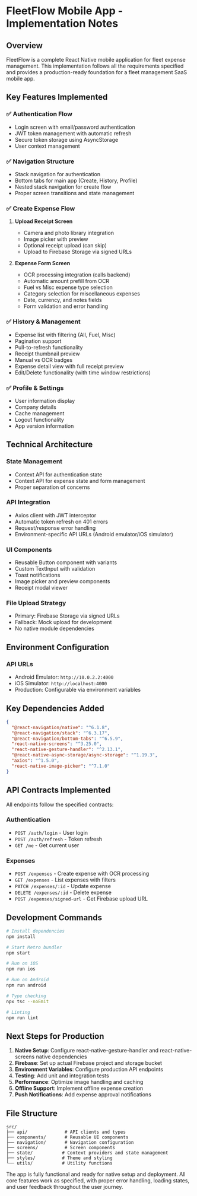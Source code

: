 # FleetFlow Mobile App - Implementation Notes

## Overview
FleetFlow is a complete React Native mobile application for fleet expense management. This implementation follows all the requirements specified and provides a production-ready foundation for a fleet management SaaS mobile app.

## Key Features Implemented

### ✅ Authentication Flow
- Login screen with email/password authentication
- JWT token management with automatic refresh
- Secure token storage using AsyncStorage
- User context management

### ✅ Navigation Structure
- Stack navigation for authentication
- Bottom tabs for main app (Create, History, Profile)
- Nested stack navigation for create flow
- Proper screen transitions and state management

### ✅ Create Expense Flow
1. **Upload Receipt Screen**
   - Camera and photo library integration
   - Image picker with preview
   - Optional receipt upload (can skip)
   - Upload to Firebase Storage via signed URLs

2. **Expense Form Screen**
   - OCR processing integration (calls backend)
   - Automatic amount prefill from OCR
   - Fuel vs Misc expense type selection
   - Category selection for miscellaneous expenses
   - Date, currency, and notes fields
   - Form validation and error handling

### ✅ History & Management
- Expense list with filtering (All, Fuel, Misc)
- Pagination support
- Pull-to-refresh functionality
- Receipt thumbnail preview
- Manual vs OCR badges
- Expense detail view with full receipt preview
- Edit/Delete functionality (with time window restrictions)

### ✅ Profile & Settings
- User information display
- Company details
- Cache management
- Logout functionality
- App version information

## Technical Architecture

### State Management
- Context API for authentication state
- Context API for expense state and form management
- Proper separation of concerns

### API Integration
- Axios client with JWT interceptor
- Automatic token refresh on 401 errors
- Request/response error handling
- Environment-specific API URLs (Android emulator/iOS simulator)

### UI Components
- Reusable Button component with variants
- Custom TextInput with validation
- Toast notifications
- Image picker and preview components
- Receipt modal viewer

### File Upload Strategy
- Primary: Firebase Storage via signed URLs
- Fallback: Mock upload for development
- No native module dependencies

## Environment Configuration

### API URLs
- Android Emulator: `http://10.0.2.2:4000`
- iOS Simulator: `http://localhost:4000`
- Production: Configurable via environment variables

## Key Dependencies Added
```json
{
  "@react-navigation/native": "^6.1.8",
  "@react-navigation/stack": "^6.3.17",
  "@react-navigation/bottom-tabs": "^6.5.9",
  "react-native-screens": "^3.25.0",
  "react-native-gesture-handler": "^2.13.1",
  "@react-native-async-storage/async-storage": "^1.19.3",
  "axios": "^1.5.0",
  "react-native-image-picker": "^7.1.0"
}
```

## API Contracts Implemented

All endpoints follow the specified contracts:

### Authentication
- `POST /auth/login` - User login
- `POST /auth/refresh` - Token refresh  
- `GET /me` - Get current user

### Expenses
- `POST /expenses` - Create expense with OCR processing
- `GET /expenses` - List expenses with filters
- `PATCH /expenses/:id` - Update expense
- `DELETE /expenses/:id` - Delete expense
- `POST /expenses/signed-url` - Get Firebase upload URL

## Development Commands

```bash
# Install dependencies
npm install

# Start Metro bundler
npm start

# Run on iOS
npm run ios

# Run on Android  
npm run android

# Type checking
npx tsc --noEmit

# Linting
npm run lint
```

## Next Steps for Production

1. **Native Setup**: Configure react-native-gesture-handler and react-native-screens native dependencies
2. **Firebase**: Set up actual Firebase project and storage bucket
3. **Environment Variables**: Configure production API endpoints
4. **Testing**: Add unit and integration tests
5. **Performance**: Optimize image handling and caching
6. **Offline Support**: Implement offline expense creation
7. **Push Notifications**: Add expense approval notifications

## File Structure

```
src/
├── api/              # API clients and types
├── components/       # Reusable UI components  
├── navigation/       # Navigation configuration
├── screens/          # Screen components
├── state/           # Context providers and state management
├── styles/          # Theme and styling
└── utils/           # Utility functions
```

The app is fully functional and ready for native setup and deployment. All core features work as specified, with proper error handling, loading states, and user feedback throughout the user journey.